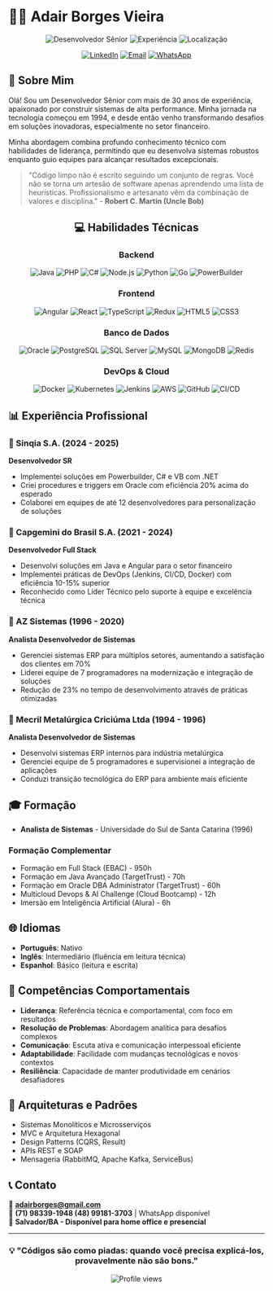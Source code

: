 # 👨‍💻 Adair Borges Vieira

<div align="center">
  
  ![Desenvolvedor Sênior](https://img.shields.io/badge/Desenvolvedor-Sênior-blue)
  ![Experiência](https://img.shields.io/badge/Experiência-25%2B%20anos-green)
  ![Localização](https://img.shields.io/badge/Localização-Salvador,%20BA-orange)
  
  [![LinkedIn](https://img.shields.io/badge/LinkedIn-0077B5?style=for-the-badge&logo=linkedin&logoColor=white)](https://www.linkedin.com/in/adair-borges-vieira/)
  [![Email](https://img.shields.io/badge/Email-D14836?style=for-the-badge&logo=gmail&logoColor=white)](mailto:adairborges@gmail.com)
  [![WhatsApp](https://img.shields.io/badge/WhatsApp-25D366?style=for-the-badge&logo=whatsapp&logoColor=white)](https://wa.me/5571983391948)
  
</div>

## 🚀 Sobre Mim

Olá! Sou um Desenvolvedor Sênior com mais de 30 anos de experiência, apaixonado por construir sistemas de alta performance. Minha jornada na tecnologia começou em 1994, e desde então venho transformando desafios em soluções inovadoras, especialmente no setor financeiro.

Minha abordagem combina profundo conhecimento técnico com habilidades de liderança, permitindo que eu desenvolva sistemas robustos enquanto guio equipes para alcançar resultados excepcionais.

> "Código limpo não é escrito seguindo um conjunto de regras. Você não se torna um artesão de software apenas aprendendo uma lista de heurísticas. Profissionalismo e artesanato vêm da combinação de valores e disciplina." - **Robert C. Martin (Uncle Bob)**



<div align="center">

## 💻 Habilidades Técnicas

### Backend
![Java](https://img.shields.io/badge/Java-ED8B00?style=flat-square&logo=openjdk&logoColor=white)
![PHP](https://img.shields.io/badge/PHP-777BB4?style=flat-square&logo=php&logoColor=white)
![C#](https://img.shields.io/badge/C%23-239120?style=flat-square&logo=c-sharp&logoColor=white)
![Node.js](https://img.shields.io/badge/Node.js-43853D?style=flat-square&logo=node.js&logoColor=white)
![Python](https://img.shields.io/badge/Python-3776AB?style=flat-square&logo=python&logoColor=white)
![Go](https://img.shields.io/badge/Go-00ADD8?style=flat-square&logo=go&logoColor=white)
![PowerBuilder](https://img.shields.io/badge/PowerBuilder-8A2BE2?style=flat-square)

### Frontend
![Angular](https://img.shields.io/badge/Angular-DD0031?style=flat-square&logo=angular&logoColor=white)
![React](https://img.shields.io/badge/React-20232A?style=flat-square&logo=react&logoColor=61DAFB)
![TypeScript](https://img.shields.io/badge/TypeScript-007ACC?style=flat-square&logo=typescript&logoColor=white)
![Redux](https://img.shields.io/badge/Redux-593D88?style=flat-square&logo=redux&logoColor=white)
![HTML5](https://img.shields.io/badge/HTML5-E34F26?style=flat-square&logo=html5&logoColor=white)
![CSS3](https://img.shields.io/badge/CSS3-1572B6?style=flat-square&logo=css3&logoColor=white)

### Banco de Dados
![Oracle](https://img.shields.io/badge/Oracle-F80000?style=flat-square&logo=oracle&logoColor=white)
![PostgreSQL](https://img.shields.io/badge/PostgreSQL-316192?style=flat-square&logo=postgresql&logoColor=white)
![SQL Server](https://img.shields.io/badge/Microsoft_SQL_Server-CC2927?style=flat-square&logo=microsoft-sql-server&logoColor=white)
![MySQL](https://img.shields.io/badge/MySQL-005C84?style=flat-square&logo=mysql&logoColor=white)
![MongoDB](https://img.shields.io/badge/MongoDB-4EA94B?style=flat-square&logo=mongodb&logoColor=white)
![Redis](https://img.shields.io/badge/Redis-DC382D?style=flat-square&logo=redis&logoColor=white)

### DevOps & Cloud
![Docker](https://img.shields.io/badge/Docker-2496ED?style=flat-square&logo=docker&logoColor=white)
![Kubernetes](https://img.shields.io/badge/Kubernetes-326CE5?style=flat-square&logo=kubernetes&logoColor=white)
![Jenkins](https://img.shields.io/badge/Jenkins-D24939?style=flat-square&logo=jenkins&logoColor=white)
![AWS](https://img.shields.io/badge/AWS-232F3E?style=flat-square&logo=amazon-aws&logoColor=white)
![GitHub](https://img.shields.io/badge/GitHub-100000?style=flat-square&logo=github&logoColor=white)
![CI/CD](https://img.shields.io/badge/CI/CD-Pipeline-blue?style=flat-square)

</div>

## 📊 Experiência Profissional

### 🏢 Sinqia S.A. (2024 - 2025)
**Desenvolvedor SR**
- Implementei soluções em Powerbuilder, C# e VB com .NET
- Criei procedures e triggers em Oracle com eficiência 20% acima do esperado
- Colaborei em equipes de até 12 desenvolvedores para personalização de soluções

### 🏢 Capgemini do Brasil S.A. (2021 - 2024)
**Desenvolvedor Full Stack**
- Desenvolvi soluções em Java e Angular para o setor financeiro
- Implementei práticas de DevOps (Jenkins, CI/CD, Docker) com eficiência 10-15% superior
- Reconhecido como Líder Técnico pelo suporte à equipe e excelência técnica

### 🏢 AZ Sistemas (1996 - 2020)
**Analista Desenvolvedor de Sistemas**
- Gerenciei sistemas ERP para múltiplos setores, aumentando a satisfação dos clientes em 70%
- Liderei equipe de 7 programadores na modernização e integração de soluções
- Redução de 23% no tempo de desenvolvimento através de práticas otimizadas

### 🏢 Mecril Metalúrgica Criciúma Ltda (1994 - 1996)
**Analista Desenvolvedor de Sistemas**
- Desenvolvi sistemas ERP internos para indústria metalúrgica
- Gerenciei equipe de 5 programadores e supervisionei a integração de aplicações
- Conduzi transição tecnológica do ERP para ambiente mais eficiente

## 🎓 Formação

- **Analista de Sistemas** - Universidade do Sul de Santa Catarina (1996)

### Formação Complementar
- Formação em Full Stack (EBAC) - 950h
- Formação em Java Avançado (TargetTrust) - 70h
- Formação em Oracle DBA Administrator (TargetTrust) - 60h
- Multicloud Devops & AI Challenge (Cloud Bootcamp) - 12h
- Imersão em Inteligência Artificial (Alura) - 6h

## 🌐 Idiomas

- **Português**: Nativo
- **Inglês**: Intermediário (fluência em leitura técnica)
- **Espanhol**: Básico (leitura e escrita)

## 💼 Competências Comportamentais

- **Liderança**: Referência técnica e comportamental, com foco em resultados
- **Resolução de Problemas**: Abordagem analítica para desafios complexos
- **Comunicação**: Escuta ativa e comunicação interpessoal eficiente
- **Adaptabilidade**: Facilidade com mudanças tecnológicas e novos contextos
- **Resiliência**: Capacidade de manter produtividade em cenários desafiadores

## 🔄 Arquiteturas e Padrões

- Sistemas Monolíticos e Microsserviços
- MVC e Arquitetura Hexagonal
- Design Patterns (CQRS, Result)
- APIs REST e SOAP
- Mensageria (RabbitMQ, Apache Kafka, ServiceBus)

## 📞 Contato

📧 **adairborges@gmail.com**  
📱 **(71) 98339-1948 (48) 99181-3703** | WhatsApp disponível  
📍 **Salvador/BA - Disponível para home office e presencial**

---

<div align="center">
  
  ### 💡 "Códigos são como piadas: quando você precisa explicá-los, provavelmente não são bons."
  
  <img src="https://komarev.com/ghpvc/?username=adairborges&color=blue" alt="Profile views"/>
  
</div>

